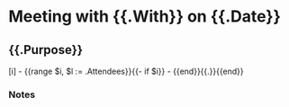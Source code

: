 # Meeting with {{.With}} on {{.Date}}  
## {{.Purpose}}

[i] - {{range $i, $l := .Attendees}}{{- if $i}} - {{end}}{{.}}{{end}}

### Notes


